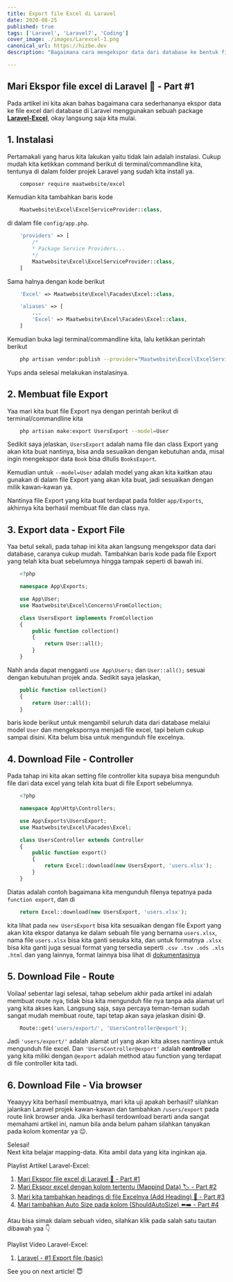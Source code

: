 ```yaml
---
title: Export file Excel di Laravel
date: 2020-08-25
published: true
tags: ['Laravel', 'Laravel7', 'Coding']
cover_image: ./images/Larexcel-1.png
canonical_url: https://hizbe.dev
description: "Bagaimana cara mengekspor data dari database ke bentuk file excel? Kita akan bahas dasar atau basic nya disini menggunakan sebuah package. Lets do it!"

---
```


<i class="fa fa-quote-left fa-3x fa-pull-left" aria-hidden="true"></i>
<h2>Mari Ekspor file excel di Laravel 📁 - Part #1</h2>

Pada artikel ini kita akan bahas bagaimana cara sederhananya ekspor data ke file excel dari database di Laravel menggunakan sebuah package [**Laravel-Excel**](https://github.com/maatwebsite/Laravel-Excel), okay langsung saja kita mulai.

## 1.  Instalasi

Pertamakali yang harus kita lakukan yaitu tidak lain adalah instalasi. Cukup mudah kita ketikkan command berikut di terminal/commandline kita, tentunya di dalam folder projek Laravel yang sudah kita install ya.

```bash
    composer require maatwebsite/excel
```

Kemudian kita tambahkan baris kode
```php
    Maatwebsite\Excel\ExcelServiceProvider::class,
```
di dalam file `config/app.php`.

```php
    'providers' => [
        /*
        * Package Service Providers...
        */
        Maatwebsite\Excel\ExcelServiceProvider::class,
    ]
```

Sama halnya dengan kode berikut
```php
    'Excel' => Maatwebsite\Excel\Facades\Excel::class,
```

```php
    'aliases' => [
        ...
        'Excel' => Maatwebsite\Excel\Facades\Excel::class,
    ]
```

Kemudian buka lagi terminal/commandline kita, lalu ketikkan perintah berikut

```bash
    php artisan vendor:publish --provider="Maatwebsite\Excel\ExcelServiceProvider"
```

Yups anda selesai melakukan instalasinya.

## 2.  Membuat file Export

Yaa mari kita buat file Export nya dengan perintah berikut di terminal/commandline kita

```bash
    php artisan make:export UsersExport --model=User
```
Sedikit saya jelaskan, `UsersExport` adalah nama file dan class Export yang akan kita buat nantinya, bisa anda sesuaikan dengan kebutuhan anda, misal ingin mengekspor data `Book` bisa ditulis `BooksExport`.

Kemudian untuk `--model=User` adalah model yang akan kita kaitkan atau gunakan di dalam file Export yang akan kita buat, jadi sesuaikan dengan milik kawan-kawan ya.

Nantinya file Export yang kita buat terdapat pada folder `app/Exports`, akhirnya kita berhasil membuat file dan class nya.

## 3.  Export data - Export File

Yaa betul sekali, pada tahap ini kita akan langsung mengekspor data dari database, caranya cukup mudah. Tambahkan baris kode pada file Export yang telah kita buat sebelumnya hingga tampak seperti di bawah ini.

```php
    <?php

    namespace App\Exports;

    use App\User;
    use Maatwebsite\Excel\Concerns\FromCollection;

    class UsersExport implements FromCollection
    {
        public function collection()
        {
            return User::all();
        }
    }
```

Nahh anda dapat mengganti `use App\Users;` dan `User::all();` sesuai dengan kebutuhan projek anda.
Sedikit saya jelaskan,

```php
    public function collection()
    {
        return User::all();
    }
```
baris kode berikut untuk mengambil seluruh data dari database melalui model `User` dan mengekspornya menjadi file excel, tapi belum cukup sampai disini. Kita belum bisa untuk mengunduh file excelnya.

## 4.  Download File - Controller

Pada tahap ini kita akan setting file controller kita supaya bisa mengunduh file dari data excel yang telah kita buat di file Export sebelumnya.

```php
    <?php

    namespace App\Http\Controllers;

    use App\Exports\UsersExport;
    use Maatwebsite\Excel\Facades\Excel;

    class UsersController extends Controller 
    {
        public function export() 
        {
            return Excel::download(new UsersExport, 'users.xlsx');
        }
    }
```
Diatas adalah contoh bagaimana kita mengunduh filenya tepatnya pada `function export`, dan di
```php
    return Excel::download(new UsersExport, 'users.xlsx');
```
kita lihat pada `new UsersExport` bisa kita sesuaikan dengan file Export yang akan kita ekspor datanya ke dalam sebuah file yang bernama `users.xlsx`, nama file `users.xlsx` bisa kita ganti sesuka kita, dan untuk formatnya `.xlsx` bisa kita ganti juga sesuai format yang tersedia seperti `.csv .tsv .ods .xls .html` dan yang lainnya, format lainnya bisa lihat di [dokumentasinya](https://docs.laravel-excel.com/3.1/exports/export-formats.html)

## 5.  Download File - Route

Voilaa! sebentar lagi selesai, tahap sebelum akhir pada artikel ini adalah membuat route nya, tidak bisa kita mengunduh file nya tanpa ada alamat url yang kita akses kan. Langsung saja, saya percaya teman-teman sudah sangat mudah membuat route, tapi tetap akan saya jelaskan disini 😅.

```php
    Route::get('users/export/', 'UsersController@export');
```

Jadi `'users/export/'` adalah alamat url yang akan kita akses nantinya untuk mengunduh file excel. Dan `'UsersController@export'` adalah **controller** yang kita miliki dengan `@export` adalah method atau function yang terdapat di file controller kita tadi.

## 6.  Download File - Via browser

Yeaayyy kita berhasil membuatnya, mari kita uji apakah berhasil? silahkan jalankan Laravel projek kawan-kawan dan tambahkan `/users/export` pada route link browser anda. Jika berhasil terdownload berarti anda sangat memahami artikel ini, namun bila anda belum paham silahkan tanyakan pada kolom komentar ya 😉.

Selesai!<br>
Next kita belajar mapping-data. Kita ambil data yang kita inginkan aja.

Playlist Artikel Laravel-Excel:

1.  [Mari Ekspor file excel di Laravel 📁 - Part #1](https://hizbe.dev/export-file-excel-di-laravel/)
2.  [Mari Ekspor excel dengan kolom tertentu (Mappind Data) 🏷️ - Part #2](https://hizbe.dev/export-file-excel-di-laravel-mapping-data/)
3.  [Mari kita tambahkan headings di file Excelnya (Add Heading) 🧱 - Part #3](https://hizbe.dev/export-file-excel-di-laravel-add-heading/)
4.  [Mari tambahkan Auto Size pada kolom (ShouldAutoSize) ⬅️➡️ - Part #4](https://hizbe.dev/export-file-excel-di-laravel-column-auto-size/)


Atau bisa simak dalam sebuah video, silahkan klik pada salah satu tautan dibawah yaa 👇

Playlist Video Laravel-Excel:

1.  [Laravel - #1 Export file (basic)](https://youtu.be/usVc9IgHpk4)

See you on next article! 😇
